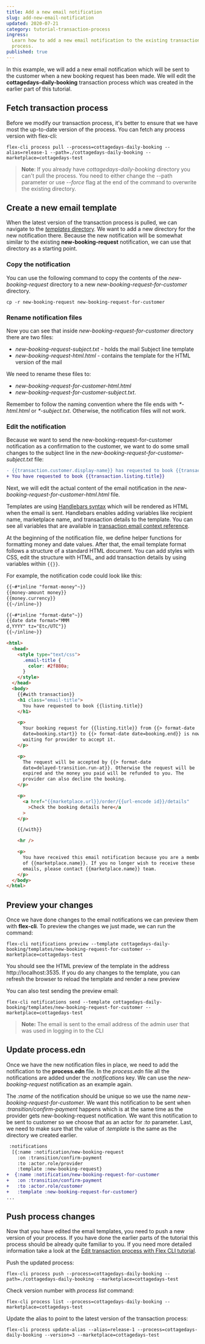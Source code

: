 ```yaml
---
title: Add a new email notification
slug: add-new-email-notification
updated: 2020-07-21
category: tutorial-transaction-process
ingress:
  Learn how to add a new email notification to the existing transaction
  process.
published: true
---
```


In this example, we will add a new email notification which will be sent
to the customer when a new booking request has been made. We will edit
the **cottagedays-daily-booking** transaction process which was created
in the earlier part of this tutorial.

## Fetch transaction process

Before we modify our transaction process, it's better to ensure that we
have most the up-to-date version of the process. You can fetch any
process version with flex-cli:

```shell
flex-cli process pull --process=cottagedays-daily-booking --alias=release-1 --path=./cottagedays-daily-booking --marketplace=cottagedays-test
```

> **Note**: If you already have _cottagedays-daily-booking_ directory
> you can't pull the process. You need to either change the --path
> parameter or use _--force_ flag at the end of the command to overwrite
> the existing directory.

## Create a new email template

When the latest version of the transaction process is pulled, we can
navigate to the
[_templates_ directory](/flex-cli/edit-email-templates-with-flex-cli/#templates-directory).
We want to add a new directory for the new notification there. Because
the new notification will be somewhat similar to the existing
**new-booking-request** notification, we can use that directory as a
starting point.

### Copy the notification

You can use the following command to copy the contents of the
_new-booking-request_ directory to a new
_new-booking-request-for-customer_ directory.

```shell
cp -r new-booking-request new-booking-request-for-customer
```

### Rename notification files

Now you can see that inside _new-booking-request-for-customer_ directory
there are two files:

- _new-booking-request-subject.txt_ - holds the mail Subject line
  template
- _new-booking-request-html.html_ - contains the template for the HTML
  version of the mail

We need to rename these files to:

- _new-booking-request-for-customer-html.html_
- _new-booking-request-for-customer-subject.txt_.

Remember to follow the naming convention where the file ends with
_\*-html.html_ or _\*-subject.txt_. Otherwise, the notification files
will not work.

### Edit the notification

Because we want to send the new-booking-request-for-customer
notification as a confirmation to the customer, we want to do some small
changes to the subject line in the
_new-booking-request-for-customer-subject.txt_ file:

```diff
- {{transaction.customer.display-name}} has requested to book {{transaction.listing.title}}
+ You have requested to book {{transaction.listing.title}}
```

Next, we will edit the actual content of the email notification in the
_new-booking-request-for-customer-html.html_ file.

Templates are using
[Handlebars syntax](/references/email-templates/#handlebars) which will
be rendered as HTML when the email is sent. Handlebars enables adding
variables like recipient name, marketplace name, and transaction details
to the template. You can see all variables that are available in
[transaction email context reference](/references/email-templates/#transaction-email-context).

At the beginning of the notification file, we define helper functions
for formatting money and date values. After that, the email template
format follows a structure of a standard HTML document. You can add
styles with CSS, edit the structure with HTML, and add transaction
details by using variables within `{{}}`.

For example, the notification code could look like this:

```html
{{~#*inline "format-money"~}}
{{money-amount money}}
{{money.currency}}
{{~/inline~}}

{{~#*inline "format-date"~}}
{{date date format="MMM
d,YYYY" tz="Etc/UTC"}}
{{~/inline~}}

<html>
  <head>
    <style type="text/css">
      .email-title {
        color: #2f880a;
      }
    </style>
  </head>
  <body>
    {{#with transaction}}
    <h1 class="email-title">
      You have requested to book {{listing.title}}
    </h1>

    <p>
      Your booking request for {{listing.title}} from {{> format-date
      date=booking.start}} to {{> format-date date=booking.end}} is now
      waiting for provider to accept it.
    </p>

    <p>
      The request will be accepted by {{> format-date
      date=delayed-transition.run-at}}. Otherwise the request will be
      expired and the money you paid will be refunded to you. The
      provider can also decline the booking.
    </p>

    <p>
      <a href="{{marketplace.url}}/order/{{url-encode id}}/details"
        >Check the booking details here</a
      >
    </p>

    {{/with}}

    <hr />

    <p>
      You have received this email notification because you are a member
      of {{marketplace.name}}. If you no longer wish to receive these
      emails, please contact {{marketplace.name}} team.
    </p>
  </body>
</html>
```

## Preview your changes

Once we have done changes to the email notifications we can preview them
with **flex-cli**. To preview the changes we just made, we can run the
command:

```shell
flex-cli notifications preview --template cottagedays-daily-booking/templates/new-booking-request-for-customer --marketplace=cottagedays-test
```

You should see the HTML preview of the template in the address
http://localhost:3535. If you do any changes to the template, you can
refresh the browser to reload the template and render a new preview

You can also test sending the preview email:

```shell
flex-cli notifications send --template cottagedays-daily-booking/templates/new-booking-request-for-customer --marketplace=cottagedays-test
```

> **Note:** The email is sent to the email address of the admin user
> that was used in logging in to the CLI

## Update process.edn

Once we have the new notification files in place, we need to add the
notification to the **process.edn** file. In the _process.edn_ file all
the notifications are added under the _:notifications_ key. We can use
the _new-booking-request_ notification as an example again.

The _:name_ of the notification should be unique so we use the name
_new-booking-request-for-customer_. We want this notification to be sent
when _:transition/confirm-payment_ happens which is at the same time as
the provider gets new-booking-request notification. We want this
notification to be sent to customer so we choose that as an actor for
_:to_ parameter. Last, we need to make sure that the value of
_:template_ is the same as the directory we created earlier.

```diff
 :notifications
  [{:name :notification/new-booking-request
    :on :transition/confirm-payment
    :to :actor.role/provider
    :template :new-booking-request}
+  {:name :notification/new-booking-request-for-customer
+   :on :transition/confirm-payment
+   :to :actor.role/customer
+   :template :new-booking-request-for-customer}
...
```

## Push process changes

Now that you have edited the email templates, you need to push a new
version of your process. If you have done the earlier parts of the
tutorial this process should be already quite familiar to you. If you
need more detailed information take a look at the
[Edit transaction process with Flex CLI tutorial](/flex-cli/edit-transaction-process-with-flex-cli/#validate-and-push-the-process).

Push the updated process:

```shell
flex-cli process push --process=cottagedays-daily-booking --path=./cottagedays-daily-booking --marketplace=cottagedays-test
```

Check version number with _process list_ command:

```shell
flex-cli process list --process=cottagedays-daily-booking --marketplace=cottagedays-test
```

Update the alias to point to the latest version of the transaction
process:

```shell
flex-cli process update-alias --alias=release-1 --process=cottagedays-daily-booking --version=3 --marketplace=cottagedays-test
```
